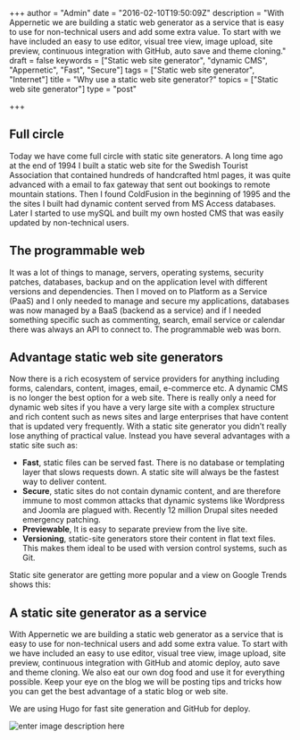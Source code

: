 +++
author = "Admin"
date = "2016-02-10T19:50:09Z"
description = "With Appernetic we are building a static web generator as a service that is easy to use for non-technical users and add some extra value. To start with we have included an easy to use editor, visual tree view, image upload, site preview, continuous integration with GitHub, auto save and theme cloning."
draft = false
keywords = ["Static web site generator", "dynamic CMS", "Appernetic", "Fast", "Secure"]
tags = ["Static web site generator", "Internet"]
title = "Why use a static web site generator?"
topics = ["Static web site generator"]
type = "post"

+++
## Full circle
Today we have come full circle with static site generators. A long time ago at the end of 1994 I built a static web site for the Swedish Tourist Association that contained hundreds of handcrafted html pages, it was quite advanced with a email to fax gateway that sent out bookings to remote mountain stations. Then I found ColdFusion in the beginning of 1995 and the the sites I built had dynamic content served from MS Access databases. Later I started to use mySQL and built my own hosted CMS that was easily updated by non-technical users. 

## The programmable web
It was a lot of things to manage, servers, operating systems, security patches, databases, backup and on the application level with different versions and dependencies. Then I moved on to Platform as a Service (PaaS) and I only needed to manage and secure my applications, databases was now managed by a BaaS (backend as a service) and if I needed something specific such as commenting, search, email service or calendar there was always an API to connect to. The programmable web was born. 

## Advantage static web site generators
Now there is a rich ecosystem of service providers for anything including forms, calendars, content, images, email, e-commerce etc. A dynamic CMS is no longer the best option for a web site. There is really only a need for dynamic web sites if you have a very large site with a complex structure and rich content such as news sites and large enterprises that have content that is updated very frequently. With a static site generator you didn’t really lose anything of practical value. Instead you have several advantages with a static site such as:

 - **Fast**, static files can be served fast. There is no database or templating layer that slows requests down. A static site will always be the fastest way to deliver content.
 - **Secure**, static sites do not contain dynamic content, and are therefore immune to most common attacks that dynamic systems like Wordpress and Joomla are plagued with.  Recently 12 million Drupal sites needed emergency patching.
 - **Previewable**, It is easy to separate preview from the live site.
 - **Versioning**, static-site generators store their content in flat text files. This makes them ideal to be used with version control systems, such as Git. 

Static site generator are getting more popular and a view on Google Trends shows this:
<script type="text/javascript" src="//www.google.com/trends/embed.js?hl=sv&q=static+site+generator&cmpt=q&tz=Etc/GMT-1&tz=Etc/GMT-1&content=1&cid=TIMESERIES_GRAPH_0&export=5&w=500&h=330"></script>

## A static site generator as a service
With Appernetic we are building a static web generator as a service that is easy to use for non-technical users and add some extra value. To start with we have included an easy to use editor, visual tree view, image upload, site preview, continuous integration with GitHub and atomic deploy, auto save and theme cloning. We also eat our own dog food and use it for everything possible. Keep your eye on the blog we will be posting tips and tricks how you can get the best advantage of a static blog or web site.

We are using Hugo for fast site generation and GitHub for deploy. 

![enter image description here][1]


  [1]: /images/hugo-octocat.png

